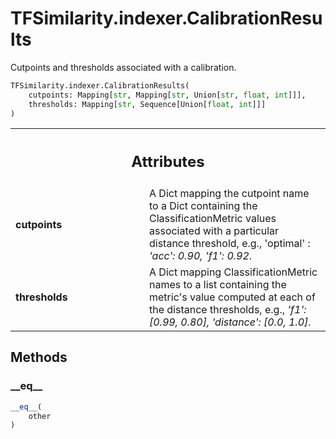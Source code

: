 # TFSimilarity.indexer.CalibrationResults





Cutpoints and thresholds associated with a calibration.

```python
TFSimilarity.indexer.CalibrationResults(
    cutpoints: Mapping[str, Mapping[str, Union[str, float, int]]],
    thresholds: Mapping[str, Sequence[Union[float, int]]]
)
```



<!-- Placeholder for "Used in" -->




<!-- Tabular view -->
 <table class="responsive fixed orange">
<colgroup><col width="214px"><col></colgroup>
<tr><th colspan="2"><h2 class="add-link">Attributes</h2></th></tr>

<tr>
<td>
<b>cutpoints</b>
</td>
<td>
A Dict mapping the cutpoint name to a Dict containing the
ClassificationMetric values associated with a particular distance
threshold, e.g., 'optimal' : <i>'acc': 0.90, 'f1': 0.92</i>.
</td>
</tr><tr>
<td>
<b>thresholds</b>
</td>
<td>
A Dict mapping ClassificationMetric names to a list
containing the metric's value computed at each of the distance
thresholds, e.g., <i>'f1': [0.99, 0.80], 'distance': [0.0, 1.0]</i>.
</td>
</tr>
</table>



## Methods

<h3 id="__eq__">__eq__</h3>

```python
__eq__(
    other
)
```







